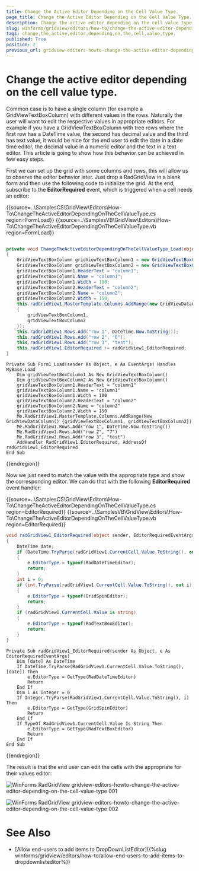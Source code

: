 ```yaml
---
title: Change the Active Editor Depending on the Cell Value Type.
page_title: Change the Active Editor Depending on the Cell Value Type. - RadGridView
description: Change the active editor depending on the cell value type at run-time.
slug: winforms/gridview/editors/how-to/change-the-active-editor-depending-on-the-cell-value-type.
tags: change,the,active,editor,depending,on,the,cell,value,type.
published: True
position: 2
previous_url: gridview-editors-howto-change-the-active-editor-depending-on-the-cell-value-type
---
```


# Change the active editor depending on the cell value type.

Common case is to have a single column (for example a GridViewTextBoxColumn) with different values in the rows. Naturally the user will want to edit the respective values in appropriate editors. For example if you have a GridViewTextBoxColumn with tree rows where the first row has a DateTime value, the second has decimal value and the third has text value, it would be nice for the end user to edit the date in a date time editor, the decimal value in a numeric editor and the text in a text editor. This article is going to show how this behavior can be achieved in few easy steps.
        

First we can set up the grid with some columns and rows, this will allow us to observe the editor behavior later. Just drop a RadGridView in a blank form and then use the following code to initialize the grid. At the end, subscribe to the __EditorRequired__ event, which is triggered when a cell needs an editor:

{{source=..\SamplesCS\GridView\Editors\How-To\ChangeTheActiveEditorDependingOnTheCellValueType.cs region=FormLoad}} 
{{source=..\SamplesVB\GridView\Editors\How-To\ChangeTheActiveEditorDependingOnTheCellValueType.vb region=FormLoad}} 

````C#
      
private void ChangeTheActiveEditorDependingOnTheCellValueType_Load(object sender, EventArgs e)
{
    GridViewTextBoxColumn gridViewTextBoxColumn1 = new GridViewTextBoxColumn();
    GridViewTextBoxColumn gridViewTextBoxColumn2 = new GridViewTextBoxColumn();
    gridViewTextBoxColumn1.HeaderText = "column1";
    gridViewTextBoxColumn1.Name = "column1";
    gridViewTextBoxColumn1.Width = 100;
    gridViewTextBoxColumn2.HeaderText = "column2";
    gridViewTextBoxColumn2.Name = "column2";
    gridViewTextBoxColumn2.Width = 150;
    this.radGridView1.MasterTemplate.Columns.AddRange(new GridViewDataColumn[]
    {
        gridViewTextBoxColumn1,
        gridViewTextBoxColumn2
    });
    this.radGridView1.Rows.Add("row 1", DateTime.Now.ToString());
    this.radGridView1.Rows.Add("row 2", "6");
    this.radGridView1.Rows.Add("row 3", "test");
    this.radGridView1.EditorRequired += radGridView1_EditorRequired;
}

````
````VB.NET
Private Sub Form1_Load(sender As Object, e As EventArgs) Handles MyBase.Load
    Dim gridViewTextBoxColumn1 As New GridViewTextBoxColumn()
    Dim gridViewTextBoxColumn2 As New GridViewTextBoxColumn()
    gridViewTextBoxColumn1.HeaderText = "column1"
    gridViewTextBoxColumn1.Name = "column1"
    gridViewTextBoxColumn1.Width = 100
    gridViewTextBoxColumn2.HeaderText = "column2"
    gridViewTextBoxColumn2.Name = "column2"
    gridViewTextBoxColumn2.Width = 150
    Me.RadGridView1.MasterTemplate.Columns.AddRange(New GridViewDataColumn() {gridViewTextBoxColumn1, gridViewTextBoxColumn2})
    Me.RadGridView1.Rows.Add("row 1", DateTime.Now.ToString())
    Me.RadGridView1.Rows.Add("row 2", "7")
    Me.RadGridView1.Rows.Add("row 3", "test")
    AddHandler RadGridView1.EditorRequired, AddressOf radGridView1_EditorRequired
End Sub

````

{{endregion}} 

Now we just need to match the value with the appropriate type and show the corresponding editor. We can do that with the following __EditorRequired__ event handler:

{{source=..\SamplesCS\GridView\Editors\How-To\ChangeTheActiveEditorDependingOnTheCellValueType.cs region=EditorRequired}} 
{{source=..\SamplesVB\GridView\Editors\How-To\ChangeTheActiveEditorDependingOnTheCellValueType.vb region=EditorRequired}} 

````C#
void radGridView1_EditorRequired(object sender, EditorRequiredEventArgs e)
{
    DateTime date;
    if (DateTime.TryParse(radGridView1.CurrentCell.Value.ToString(), out date))
    {
        e.EditorType = typeof(RadDateTimeEditor);
        return;
    }
    int i = 0;
    if (int.TryParse(radGridView1.CurrentCell.Value.ToString(), out i))
    {
        e.EditorType = typeof(GridSpinEditor);
        return;
    }
    if (radGridView1.CurrentCell.Value is string)
    {
        e.EditorType = typeof(RadTextBoxEditor);
        return;
    }
}

````
````VB.NET
Private Sub radGridView1_EditorRequired(sender As Object, e As EditorRequiredEventArgs)
    Dim [date] As DateTime
    If DateTime.TryParse(RadGridView1.CurrentCell.Value.ToString(), [date]) Then
        e.EditorType = GetType(RadDateTimeEditor)
        Return
    End If
    Dim i As Integer = 0
    If Integer.TryParse(RadGridView1.CurrentCell.Value.ToString(), i) Then
        e.EditorType = GetType(GridSpinEditor)
        Return
    End If
    If TypeOf RadGridView1.CurrentCell.Value Is String Then
        e.EditorType = GetType(RadTextBoxEditor)
        Return
    End If
End Sub

````

{{endregion}} 

The result is that the end user can edit the cells with the appropriate for their values editor:

![WinForms RadGridView gridview-editors-howto-change-the-active-editor-depending-on-the-cell-value-type 001](images/gridview-editors-howto-change-the-active-editor-depending-on-the-cell-value-type001.png)

![WinForms RadGridView gridview-editors-howto-change-the-active-editor-depending-on-the-cell-value-type 002](images/gridview-editors-howto-change-the-active-editor-depending-on-the-cell-value-type002.png)
# See Also
* [Allow end-users to add items to DropDownListEditor]({%slug winforms/gridview/editors/how-to/allow-end-users-to-add-items-to-dropdownlisteditor%})

